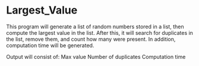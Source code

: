 # Largest_Value

This program will generate a list of random numbers stored in a list, then compute the largest value in the list. After this,
it will search for duplicates in the list, remove them, and count how many were present. In addition, computation time will be 
generated. 

Output will consist of:
Max value
Number of duplicates
Computation time
